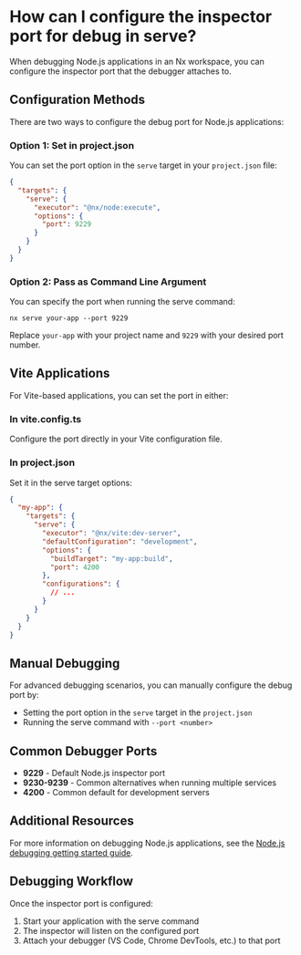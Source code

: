 # How can I configure the inspector port for debug in serve?

When debugging Node.js applications in an Nx workspace, you can configure the inspector port that the debugger attaches to.

## Configuration Methods

There are two ways to configure the debug port for Node.js applications:

### Option 1: Set in project.json

You can set the port option in the `serve` target in your `project.json` file:

```json
{
  "targets": {
    "serve": {
      "executor": "@nx/node:execute",
      "options": {
        "port": 9229
      }
    }
  }
}
```

### Option 2: Pass as Command Line Argument

You can specify the port when running the serve command:

```shell
nx serve your-app --port 9229
```

Replace `your-app` with your project name and `9229` with your desired port number.

## Vite Applications

For Vite-based applications, you can set the port in either:

### In vite.config.ts
Configure the port directly in your Vite configuration file.

### In project.json
Set it in the serve target options:

```json
{
  "my-app": {
    "targets": {
      "serve": {
        "executor": "@nx/vite:dev-server",
        "defaultConfiguration": "development",
        "options": {
          "buildTarget": "my-app:build",
          "port": 4200
        },
        "configurations": {
          // ...
        }
      }
    }
  }
}
```

## Manual Debugging

For advanced debugging scenarios, you can manually configure the debug port by:
- Setting the port option in the `serve` target in the `project.json`
- Running the serve command with `--port <number>`

## Common Debugger Ports

- **9229** - Default Node.js inspector port
- **9230-9239** - Common alternatives when running multiple services
- **4200** - Common default for development servers

## Additional Resources

For more information on debugging Node.js applications, see the [Node.js debugging getting started guide](https://nodejs.org/en/docs/guides/debugging-getting-started/#inspector-clients).

## Debugging Workflow

Once the inspector port is configured:

1. Start your application with the serve command
2. The inspector will listen on the configured port
3. Attach your debugger (VS Code, Chrome DevTools, etc.) to that port
